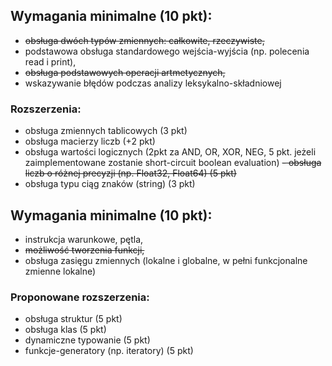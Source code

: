 ## Wymagania minimalne (10 pkt):

- ~~obsługa dwóch typów zmiennych: całkowite, rzeczywiste,~~
- podstawowa obsługa standardowego wejścia-wyjścia (np. polecenia read i print),
- ~~obsługa podstawowych operacji artmetycznych,~~
- wskazywanie błędów podczas analizy leksykalno-składniowej﻿

### Rozszerzenia:

- obsługa zmiennych tablicowych (3 pkt)
- obsługa macierzy liczb (+2 pkt)
- obsługa wartości logicznych (2pkt za AND, OR, XOR, NEG, 5 pkt. jeżeli zaimplementowane zostanie short-circuit boolean evaluation)
~~- obsługa liczb o różnej precyzji (np. Float32, Float64) (5 pkt)~~
- obsługa typu ciąg znaków (string) (3 pkt)

## Wymagania minimalne (10 pkt):

- instrukcja warunkowe, pętla,
- ~~możliwość tworzenia funkcji,~~
- obsługa zasięgu zmiennych (lokalne i globalne, w pełni funkcjonalne zmienne lokalne)

### Proponowane rozszerzenia:

- obsługa struktur (5 pkt)﻿
- obsługa klas (5 pkt)
- dynamiczne typowanie (5 pkt)
- funkcje-generatory (np. iteratory) (5 pkt)
